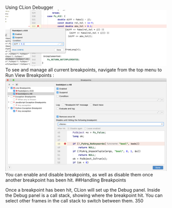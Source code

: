 Using CLion Debugger 
![page_350_1](images/page_350_1.png)
 To see and manage all current breakpoints, navigate from the top menu to   Run View Breakpoints  : 
![page_350_3](images/page_350_3.jpeg)
 You can enable and disable breakpoints, as well as disable them once another breakpoint has been hit. 
##Handling Breakpoints 

 Once a breakpoint has been hit, CLion will set up the Debug panel. Inside the Debug panel is a call stack, showing where the breakpoint hit. You can select other frames in the call stack to switch between them. 350